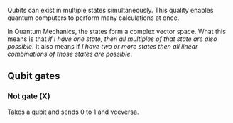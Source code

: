 Qubits can exist in multiple states simultaneously. This quality enables quantum computers to perform many calculations at once. 

In Quantum Mechanics, the states form a complex vector space. What this means is that *if I have one state, then all multiples of that state are also possible*. It also means if *I have two or more states then all linear combinations of those states are possible*. 
## Qubit gates

### Not gate (X)
Takes a qubit and sends 0 to 1 and vceversa. 
